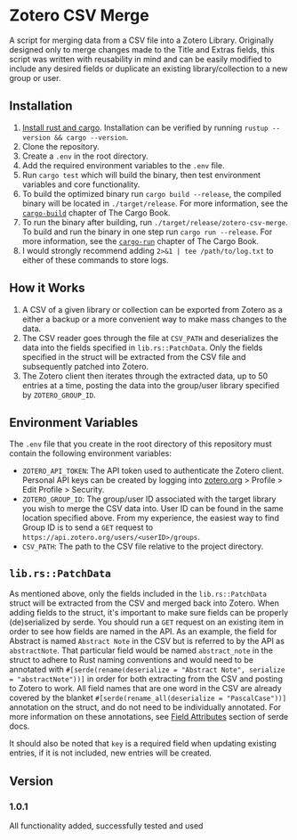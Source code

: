 # Zotero CSV Merge

A script for merging data from a CSV file into a Zotero Library. Originally designed only to merge changes made to the Title and Extras fields, this script was written with reusability in mind and can be easily modified to include any desired fields or duplicate an existing library/collection to a new group or user.

## Installation

1. [Install rust and cargo](https://www.rust-lang.org/tools/install). Installation can be verified by running `rustup --version && cargo --version`.
2. Clone the repository.
3. Create a `.env` in the root directory.
4. Add the required environment variables to the `.env` file.
5. Run `cargo test` which will build the binary, then test environment variables and core functionality.
6. To build the optimized binary run `cargo build --release`, the compiled binary will be located in `./target/release`. For more information, see the [`cargo-build`](https://doc.rust-lang.org/cargo/commands/cargo-build.html) chapter of The Cargo Book.
7. To run the binary after building, run `./target/release/zotero-csv-merge`. To build and run the binary in one step run `cargo run --release`. For more information, see the [`cargo-run`](https://doc.rust-lang.org/cargo/commands/cargo-run.html) chapter of The Cargo Book.
8. I would strongly recommend adding `2>&1 | tee /path/to/log.txt` to either of these commands to store logs.

## How it Works

1. A CSV of a given library or collection can be exported from Zotero as a either a backup or a more convenient way to make mass changes to the data.
2. The CSV reader goes through the file at `CSV_PATH` and deserializes the data into the fields specified in `lib.rs::PatchData`. Only the fields specified in the struct will be extracted from the CSV file and subsequently patched into Zotero.
3. The Zotero client then iterates through the extracted data, up to 50 entries at a time, posting the data into the group/user library specified by `ZOTERO_GROUP_ID`.

## Environment Variables

The `.env` file that you create in the root directory of this repository must contain the following environment variables:

- `ZOTERO_API_TOKEN`: The API token used to authenticate the Zotero client. Personal API keys can be created by logging into [zotero.org](zotero.org) > Profile > Edit Profile > Security.
- `ZOTERO_GROUP_ID`: The group/user ID associated with the target library you wish to merge the CSV data into. User ID can be found in the same location specified above. From my experience, the easiest way to find Group ID is to send a `GET` request to `https://api.zotero.org/users/<userID>/groups`.
- `CSV_PATH`: The path to the CSV file relative to the project directory.

## `lib.rs::PatchData`

As mentioned above, only the fields included in the `lib.rs::PatchData` struct will be extracted from the CSV and merged back into Zotero. When adding fields to the struct, it's important to make sure fields can be properly (de)serialized by serde. You should run a `GET` request on an existing item in order to see how fields are named in the API. As an example, the field for Abstract is named `Abstract Note` in the CSV but is referred to by the API as `abstractNote`. That particular field would be named `abstract_note` in the struct to adhere to Rust naming conventions and would need to be annotated with `#[serde(rename(deserialize = "Abstract Note", serialize = "abstractNote"))]` in order for both extracting from the CSV and posting to Zotero to work. All field names that are one word in the CSV are already covered by the blanket `#[serde(rename_all(deserialize = "PascalCase"))]` annotation on the struct, and do not need to be individually annotated. For more information on these annotations, see [Field Attributes](https://serde.rs/field-attrs.html) section of serde docs.

It should also be noted that `key` is a required field when updating existing entries, if it is not included, new entries will be created.

## Version

### 1.0.1

All functionality added, successfully tested and used
